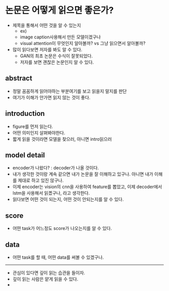# 논문은 어떻게 읽으면 좋은가?
- 제목을 통해서 어떤 것을 알 수 있는지
  - ex)
  - image caption사용해서 만든 모델이겠구나
  - visual attention이 무엇인지 알아볼까? vs 그냥 읽으면서 알아볼까?
- 많이 읽다보면 저자를 봐도 알 수 있다.
  - GAN의 최초 논문은 수식이 잘못되었다.
  - 저자를 보면 괜찮은 논문인지 알 수 있다.

## abstract
- 정말 꼼꼼하게 읽어야하는 부분여기를 보고 읽을지 말지를 판단
- 여기가 이해가 안가면 읽지 않는 것이 좋다.

## introduction
- figure를 먼저 읽는다.
- 어떤 의미인지 살펴봐야한다.
- 짧게 읽을 것이라면 모델을 찾으러, 아니면 intro읽으러

## model detail
- encoder가 나왔다? : decoder가 나올 것이다.
- 내가 생각한 것이랑 계속 같으면 내가 논문을 잘 이해하고 있구나. 아니면 내가 이해를 제대로 하고 있진 않구나.
- 이제 encoder는 vision의 cnn을 사용하여 feature를 뽑았고, 이제 decoder에서 lstm을 사용해서 읽곘구나, 라고 생각한다. 
- 읽다보면 어떤 것이 되는지, 어떤 것이 안되는지를 알 수 있다.

## score
- 어떤 task가 어느정도 score가 나오는지를 알 수 있다.

## data
- 어떤 task를 할 때, 어떤 data를 써볼 수 있겠구나.


---

- 관심이 있다면 깊이 읽는 습관을 들이자.
- 깊이 읽는 사람은 얕게 읽을 수 있다.
- 

